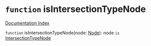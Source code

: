 # `function` isIntersectionTypeNode

[Documentation Index](../README.md)

`function` isIntersectionTypeNode(node: [Node](../private.interface.Node/README.md)): node `is` [IntersectionTypeNode](../private.interface.IntersectionTypeNode/README.md)